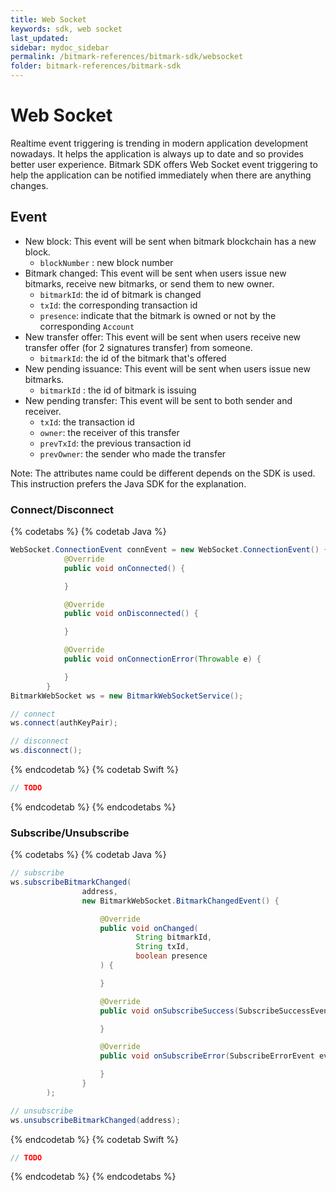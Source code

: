 ```yaml
---
title: Web Socket
keywords: sdk, web socket
last_updated: 
sidebar: mydoc_sidebar
permalink: /bitmark-references/bitmark-sdk/websocket
folder: bitmark-references/bitmark-sdk
---
```


# Web Socket
Realtime event triggering is trending in modern application development nowadays. It helps the application is always up to date and so provides better user experience.
Bitmark SDK offers Web Socket event triggering to help the application can be notified immediately when there are anything changes.

## Event
- New block: This event will be sent when bitmark blockchain has a new block.
  + `blockNumber` : new block number
- Bitmark changed: This event will be sent when users issue new bitmarks, receive new bitmarks, or send them to new owner.
  + `bitmarkId`: the id of bitmark is changed
  + `txId`: the corresponding transaction id
  + `presence`: indicate that the bitmark is owned or not by the corresponding `Account`
- New transfer offer: This event will be sent when users receive new transfer offer (for 2 signatures transfer) from someone.
  + `bitmarkId`: the id of the bitmark that's offered
- New pending issuance: This event will be sent when users issue new bitmarks.
  + `bitmarkId` : the id of bitmark is issuing
- New pending transfer: This event will be sent to both sender and receiver.
  + `txId`: the transaction id
  + `owner`: the receiver of this transfer
  + `prevTxId`: the previous transaction id
  + `prevOwner`: the sender who made the transfer

Note: The attributes name could be different depends on the SDK is used. This instruction prefers the Java SDK for the explanation.

### Connect/Disconnect
{% codetabs %}
{% codetab Java %}
```java
WebSocket.ConnectionEvent connEvent = new WebSocket.ConnectionEvent() {
            @Override
            public void onConnected() {

            }

            @Override
            public void onDisconnected() {

            }

            @Override
            public void onConnectionError(Throwable e) {

            }
        }
BitmarkWebSocket ws = new BitmarkWebSocketService();

// connect
ws.connect(authKeyPair);

// disconnect
ws.disconnect();
```
{% endcodetab %}
{% codetab Swift %}
```swift
// TODO
```
{% endcodetab %}
{% endcodetabs %}


### Subscribe/Unsubscribe
{% codetabs %}
{% codetab Java %}
```java
// subscribe
ws.subscribeBitmarkChanged(
                address,
                new BitmarkWebSocket.BitmarkChangedEvent() {

                    @Override
                    public void onChanged(
                            String bitmarkId,
                            String txId,
                            boolean presence
                    ) {

                    }

                    @Override
                    public void onSubscribeSuccess(SubscribeSuccessEvent event) {

                    }

                    @Override
                    public void onSubscribeError(SubscribeErrorEvent event) {

                    }
                }
        );

// unsubscribe
ws.unsubscribeBitmarkChanged(address);
```
{% endcodetab %}
{% codetab Swift %}
```swift
// TODO
```
{% endcodetab %}
{% endcodetabs %}
